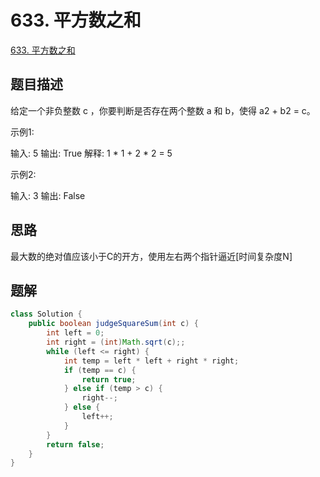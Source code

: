 # 633. 平方数之和
[633. 平方数之和](https://leetcode-cn.com/problems/sum-of-square-numbers/)


## 题目描述
给定一个非负整数 c ，你要判断是否存在两个整数 a 和 b，使得 a2 + b2 = c。

示例1:

输入: 5
输出: True
解释: 1 * 1 + 2 * 2 = 5
 

示例2:

输入: 3
输出: False


## 思路
最大数的绝对值应该小于C的开方，使用左右两个指针逼近[时间复杂度N]


## 题解
```java
class Solution {
    public boolean judgeSquareSum(int c) {
        int left = 0;
        int right = (int)Math.sqrt(c);;
        while (left <= right) {
            int temp = left * left + right * right;
            if (temp == c) {
                return true;
            } else if (temp > c) {
                right--;
            } else {
                left++;
            }
        }
        return false;
    }
}
```


